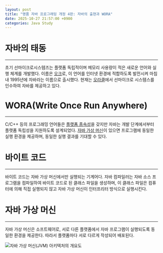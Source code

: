 ```yaml
---
layout: post
title: "명품 자바 프로그래밍 개정 4판: 자바의 출현과 WORA"
date: 2025-10-27 21:57:00 +0900
categories: Java Study
---
```


# 자바의 태동
---
 초기 선마이크로시스템즈는 플랫폼 독립적이며 메모리 사용량이 적은 새로운 언어와 실행 체계를 개발했다. 이름은 [오크][1]로, 이 언어를 인터넷 환경에 적합하도록 발전시켜 마침내 1995년에 자바라는 이름으로 출시했다. 현재는 [오라클][2]에서 선마이크로 시스템스를 인수하여 자바를 제공하고 있다.

# WORA(Write Once Run Anywhere)
---
 C/C++ 등의 프로그래밍 언어들은 [플랫폼 종속성][3]을 갖지만 자바는 개발 단계에서부터 플랫폼 독립성을 지원하도록 설계되었다. [자바 가상 머신][4]이 있으면 프로그램에 동일한 실행 환경을 제공하며, 동일한 실행 결과를 기대할 수 있다.

# 바이트 코드
---
 바이트 코드는 자바 가상 머신에서만 실행되는 기계어다. 자바 컴파일러는 자바 소스 프로그램을 컴파일하여 바이트 코드로 된 클래스 파일을 생성하며, 이 클래스 파일은 컴퓨터에 의해 직접 실행되지 않고 자바 가상 머신이 인터프리터 방식으로 실행시킨다.

# 자바 가상 머신
---
 자바 가상 머신은 소프트웨어로, 서로 다른 플랫폼에서 자바 프로그램이 실행되도록 동일한 환경을 제공한다. 따라서 플랫폼마다 서로 다르게 작성되어 배포된다.

![자바 가상 머신(JVM) 아키텍처의 개요도](https://drive.google.com/thumbnail?id=17fSDXf9ZSvvmuEboaeSrtU40T6sQ4crB&sz=w1000)

 [1]: https://ko.wikipedia.org/wiki/%EC%9E%90%EB%B0%94_(%ED%94%84%EB%A1%9C%EA%B7%B8%EB%9E%98%EB%B0%8D_%EC%96%B8%EC%96%B4) "선마이크로시스템즈 사무실 앞의 참나무에서 따온 이름"
 [2]: https://www.oracle.com/kr/ "미국의 소프트웨어 기업 중 하나"
 [3]: https://en.wikipedia.org/wiki/Low-level_programming_language "플랫폼 종속성을 가진 프로그래밍 언어는 보통 C#의 CLR, Java의 JVM과 같이 실행 환경이 달라도 동일 실행 결과를 보장하는 기능을 지원하지 않는다."
 [4]: https://ko.wikipedia.org/wiki/%EC%9E%90%EB%B0%94_%EA%B0%80%EC%83%81_%EB%A8%B8%EC%8B%A0 "일명 JVM(Java Virtual Machine)으로 불리며, 바이트 코드를 실행할 수 있는 주체다."